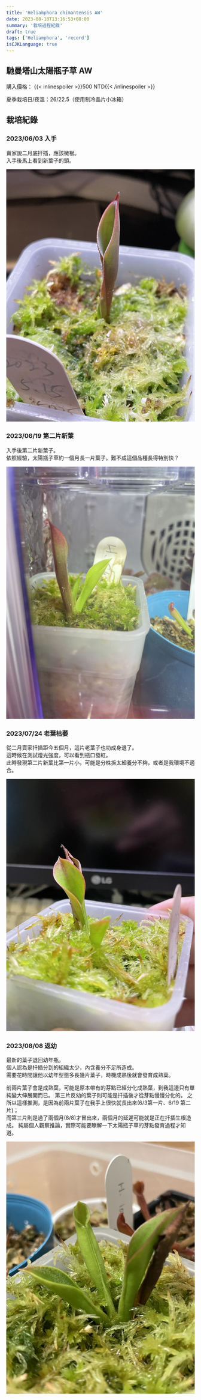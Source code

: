 ```yaml
---
title: 'Heliamphora chimantensis AW'
date: 2023-08-18T13:16:53+08:00
summary: '栽培過程紀錄'
draft: true
tags: ['Heliamphora', 'record']
isCJKLanguage: true
---
```


## 馳曼塔山太陽瓶子草 AW

購入價格： {{< inlinespoiler >}}500 NTD{{< /inlinespoiler >}}

夏季栽培日/夜溫：26/22.5（使用制冷晶片小冰箱）

## 栽培紀錄

### 2023/06/03 入手

賣家說二月底扦插，應該微根。  
入手後馬上看到新葉子的頭。

![2023-06-03](./images/2023-06-03.jpg '葉片基部可見新葉子的頭')

### 2023/06/19 第二片新葉

入手後第二片新葉子。  
依照經驗，太陽瓶子草約一個月長一片葉子。難不成這個品種長得特別快？

![2023-06-19](./images/2023-06-19.jpg '第二片新葉')

### 2023/07/24 老葉枯萎

從二月賣家扦插距今五個月，這片老葉子也功成身退了。  
這時候在測試燈光強度，可以看到瓶口發紅。  
此時發現第二片新葉比第一片小，可能是分株拆太細養分不夠，或者是我環境不適合。

![2023-07-24](./images/2023-07-24.jpg '瓶口發紅')

### 2023/08/08 返幼

最新的葉子退回幼年瓶。  
個人認為是扦插分到的組織太少，內含養分不足所造成。  
需要花時間讓他以幼年型態多長幾片葉子，時機成熟後就會發育成熟葉。

前兩片葉子會是成熟葉，可能是原本帶有的芽點已經分化成熟葉，到我這邊只有單純變大伸展開而已。
第三片反幼的葉子則可能是扦插後才從芽點慢慢分化的。
之所以這樣推測，是因為前兩片葉子在我手上很快就長出來(6/3第一片、6/19 第二片)；  
而第三片則是過了兩個月(8/8)才冒出來，兩個月的延遲可能就是正在扦插生根造成。
純屬個人觀察推論，實際可能要瞭解一下太陽瓶子草的芽點發育過程才知道。

![2023-08-08](./images/2023-08-08.jpg '返幼')
